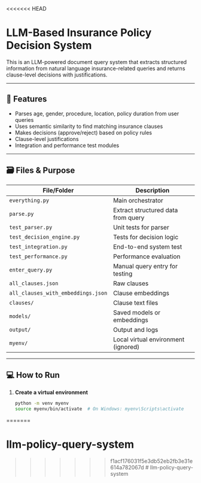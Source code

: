 <<<<<<< HEAD
# LLM-Based Insurance Policy Decision System

This is an LLM-powered document query system that extracts structured information from natural language insurance-related queries and returns clause-level decisions with justifications.

---

## 🚀 Features

- Parses age, gender, procedure, location, policy duration from user queries
- Uses semantic similarity to find matching insurance clauses
- Makes decisions (approve/reject) based on policy rules
- Clause-level justifications
- Integration and performance test modules

---

## 🗃️ Files & Purpose

| File/Folder | Description |
|-------------|-------------|
| `everything.py` | Main orchestrator |
| `parse.py` | Extract structured data from query |
| `test_parser.py` | Unit tests for parser |
| `test_decision_engine.py` | Tests for decision logic |
| `test_integration.py` | End-to-end system test |
| `test_performance.py` | Performance evaluation |
| `enter_query.py` | Manual query entry for testing |
| `all_clauses.json` | Raw clauses |
| `all_clauses_with_embeddings.json` | Clause embeddings |
| `clauses/` | Clause text files |
| `models/` | Saved models or embeddings |
| `output/` | Output and logs |
| `myenv/` | Local virtual environment (ignored) |

---

## 💻 How to Run

1. **Create a virtual environment**
   ```bash
   python -m venv myenv
   source myenv/bin/activate  # On Windows: myenv\Scripts\activate
=======
# llm-policy-query-system
>>>>>>> f1acf176031f5e3db52eb2fb3e31e614a782067d
#   l l m - p o l i c y - q u e r y - s y s t e m  
 